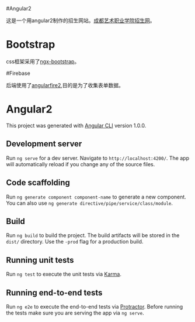 #Angular2 

这是一个用angular2制作的招生网站。[成都艺术职业学院招生网](http://www.cdartprozs.com/)。

# Bootstrap

css框架采用了[ngx-bootstrap](https://github.com/valor-software/ngx-bootstrap)。

#Firebase

后端使用了[angularfire2](https://github.com/angular/angularfire2),目的是为了收集表单数据。

# Angular2

This project was generated with [Angular CLI](https://github.com/angular/angular-cli) version 1.0.0.

## Development server

Run `ng serve` for a dev server. Navigate to `http://localhost:4200/`. The app will automatically reload if you change any of the source files.

## Code scaffolding

Run `ng generate component component-name` to generate a new component. You can also use `ng generate directive/pipe/service/class/module`.

## Build

Run `ng build` to build the project. The build artifacts will be stored in the `dist/` directory. Use the `-prod` flag for a production build.

## Running unit tests

Run `ng test` to execute the unit tests via [Karma](https://karma-runner.github.io).

## Running end-to-end tests

Run `ng e2e` to execute the end-to-end tests via [Protractor](http://www.protractortest.org/).
Before running the tests make sure you are serving the app via `ng serve`.

